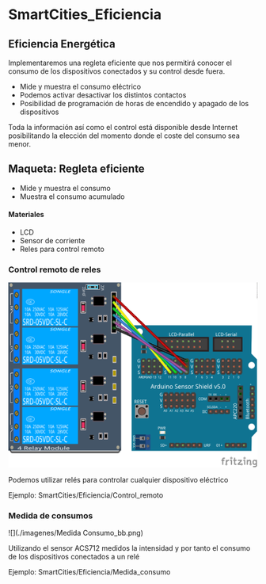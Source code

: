 # SmartCities_Eficiencia

##  Eficiencia Energética

Implementaremos una regleta eficiente que nos permitirá conocer el consumo de los dispositivos conectados y su control desde fuera.
  * Mide y muestra el consumo eléctrico
  * Podemos activar desactivar los distintos contactos
  * Posibilidad de programación de horas de encendido y apagado de los dispositivos

Toda la información así como el control está disponible desde Internet posibilitando la elección del momento donde el coste del consumo sea menor.

## Maqueta: Regleta eficiente
* Mide y muestra el consumo
* Muestra el consumo acumulado


#### Materiales
* LCD
* Sensor de corriente
* Reles para control remoto


### Control remoto de reles

![](./imagenes/7_control_rele_bb.png)

Podemos utilizar relés para controlar cualquier dispositivo eléctrico

Ejemplo: SmartCities/Eficiencia/Control_remoto


### Medida de consumos

![](./imagenes/Medida Consumo_bb.png)

Utilizando el sensor ACS712 medidos la intensidad y por tanto el consumo de los dispositivos conectados a un relé

Ejemplo: SmartCities/Eficiencia/Medida_consumo
